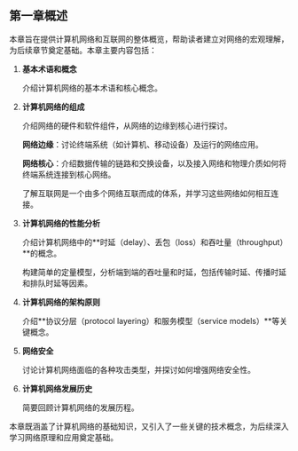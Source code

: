 ## 第一章概述

本章旨在提供计算机网络和互联网的整体概览，帮助读者建立对网络的宏观理解，为后续章节奠定基础。本章主要内容包括：

1. **基本术语和概念**

   介绍计算机网络的基本术语和核心概念。

2. **计算机网络的组成**

   介绍网络的硬件和软件组件，从网络的边缘到核心进行探讨。

   **网络边缘**：讨论终端系统（如计算机、移动设备）及运行的网络应用。

   **网络核心**：介绍数据传输的链路和交换设备，以及接入网络和物理介质如何将终端系统连接到核心网络。

   了解互联网是一个由多个网络互联而成的体系，并学习这些网络如何相互连接。

3. **计算机网络的性能分析**

   介绍计算机网络中的**时延（delay）、丢包（loss）和吞吐量（throughput）**的概念。

   构建简单的定量模型，分析端到端的吞吐量和时延，包括传输时延、传播时延和排队时延等因素。

4. **计算机网络的架构原则**

   介绍**协议分层（protocol layering）和服务模型（service models）**等关键概念。

5. **网络安全**

   讨论计算机网络面临的各种攻击类型，并探讨如何增强网络安全性。

6. **计算机网络发展历史**

   简要回顾计算机网络的发展历程。

本章既涵盖了计算机网络的基础知识，又引入了一些关键的技术概念，为后续深入学习网络原理和应用奠定基础。
